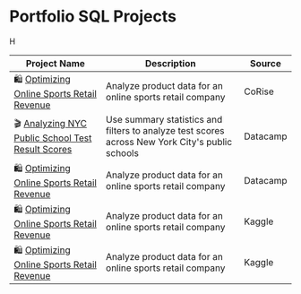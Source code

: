 # Portfolio SQL Projects

H


| Project Name | Description | Source |
|---|---|---|
| 🛍 [Optimizing Online Sports Retail Revenue](https://github.com/dimzachar/Projects-SQL/tree/master/Optimizing%20Online%20Sports%20Retail%20Revenue) | Analyze product data for an online sports retail company | CoRise |
| 🎬 [Analyzing NYC Public School Test Result Scores](https://github.com/dimzachar/Projects-SQL/tree/master/Analyzing%20NYC%20Public%20School%20Test%20Result%20Scores)  | Use summary statistics and filters to analyze test scores across New York City's public schools | Datacamp |
| 🛍 [Optimizing Online Sports Retail Revenue](https://github.com/dimzachar/Projects-SQL/tree/master/Optimizing%20Online%20Sports%20Retail%20Revenue) | Analyze product data for an online sports retail company | Datacamp |
| 🛍 [Optimizing Online Sports Retail Revenue](https://github.com/dimzachar/Projects-SQL/tree/master/Optimizing%20Online%20Sports%20Retail%20Revenue) | Analyze product data for an online sports retail company | Kaggle |
| 🛍 [Optimizing Online Sports Retail Revenue](https://github.com/dimzachar/Projects-SQL/tree/master/Optimizing%20Online%20Sports%20Retail%20Revenue) | Analyze product data for an online sports retail company | Kaggle|


